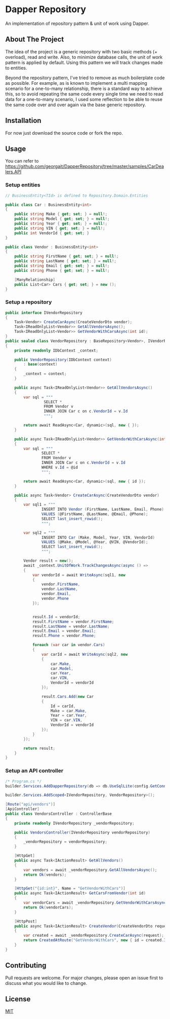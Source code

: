 # Dapper Repository

An implementation of repository pattern & unit of work using Dapper.

## About The Project

The idea of the project is a generic repository with two basic methods (+ overload), read and write. Also, to minimize database calls, the unit of work pattern is applied by default. Using this pattern we will track changes made to entities.

Beyond the repository pattern, I've tried to remove as much boilerplate code as possible. For example, as is known to implement a multi mapping scenario for a one-to-many relationship, there is a standard way to achieve this, so to avoid repeating the same code every single time we need to read data for a one-to-many scenario, I used some reflection to be able to reuse the same code over and over again via the base generic repository.

## Installation

For now just download the source code or fork the repo.

## Usage

You can refer to https://github.com/georgait/DapperRepository/tree/master/samples/CarDealers.API

### Setup entities

```C#
// BusinessEntity<TId> is defined to Repository.Domain.Entities

public class Car : BusinessEntity<int>
{
    public string Make { get; set; } = null!;
    public string Model { get; set; } = null!;
    public string Year { get; set; } = null!;
    public string VIN { get; set; } = null!;
    public int VendorId { get; set; }
}

public class Vendor : BusinessEntity<int>
{
    public string FirstName { get; set; } = null!;
    public string LastName { get; set; } = null!;
    public string Email { get; set; } = null!;
    public string Phone { get; set; } = null!;

    [ManyRelationship]
    public List<Car> Cars { get; set; } = new ();
}
```

### Setup a repository

```C#
public interface IVendorRepository
{
    Task<Vendor> CreateCarAsync(CreateVendorDto vendor);
    Task<IReadOnlyList<Vendor>> GetAllVendorsAsync();
    Task<IReadOnlyList<Vendor>> GetVendorWithCarsAsync(int id);
}
public sealed class VendorRepository : BaseRepository<Vendor>, IVendorRepository
{
    private readonly IDbContext _context;

    public VendorRepository(IDbContext context)
        : base(context)
    {
        _context = context;
    }

    public async Task<IReadOnlyList<Vendor>> GetAllVendorsAsync()
    {
        var sql = """
                 SELECT *
                 FROM Vendor v
                 INNER JOIN Car c on c.VendorId = v.Id
                 """;

        return await ReadAsync<Car, dynamic>(sql, new { });
    }

    public async Task<IReadOnlyList<Vendor>> GetVendorWithCarsAsync(int id)
    {
        var sql = """
                SELECT *
                FROM Vendor v
                INNER JOIN Car c on c.VendorId = v.Id
                WHERE v.Id = @id
                """;

        return await ReadAsync<Car, dynamic>(sql, new { id });
    }

    public async Task<Vendor> CreateCarAsync(CreateVendorDto vendor)
    {
        var sql1 = """
                INSERT INTO Vendor (FirstName, LastName, Email, Phone)
                VALUES (@FirstName, @LastName, @Email, @Phone);
                SELECT last_insert_rowid();
                """;

        var sql2 = """
                INSERT INTO Car (Make, Model, Year, VIN, VendorId)
                VALUES (@Make, @Model, @Year, @VIN, @VendorId);
                SELECT last_insert_rowid();
                """;

        Vendor result = new();
        await _context.UnitOfWork.TrackChangesAsync(async () =>
        {
            var vendorId = await WriteAsync(sql1, new
            {
                vendor.FirstName,
                vendor.LastName,
                vendor.Email,
                vendor.Phone
            });


            result.Id = vendorId;
            result.FirstName = vendor.FirstName;
            result.LastName = vendor.LastName;
            result.Email = vendor.Email;
            result.Phone = vendor.Phone;

            foreach (var car in vendor.Cars)
            {
                var carId = await WriteAsync(sql2, new
                {
                    car.Make,
                    car.Model,
                    car.Year,
                    car.VIN,
                    VendorId = vendorId
                });

                result.Cars.Add(new Car
                {
                    Id = carId,
                    Make = car.Make,
                    Year = car.Year,
                    VIN = car.VIN,
                    VendorId = vendorId
                });
            }
        });

        return result;
    }
}
```

### Setup an API controller

```C#
/* Program.cs */
builder.Services.AddDapperRepository(db => db.UseSqlLite(config.GetConnectionString("Default")!));

builder.Services.AddScoped<IVendorRepository, VendorRepository>();
```

```C#
[Route("api/vendors")]
[ApiController]
public class VendorsController : ControllerBase
{
    private readonly IVendorRepository _vendorRepository;

    public VendorsController(IVendorRepository vendorRepository)
    {
        _vendorRepository = vendorRepository;
    }

    [HttpGet]
    public async Task<IActionResult> GetAllVendors()
    {
        var vendors = await _vendorRepository.GetAllVendorsAsync();
        return Ok(vendors);
    }

    [HttpGet("{id:int}", Name = "GetVendorWithCars")]
    public async Task<IActionResult> GetCarsFromVendor(int id)
    {
        var vendorCars = await _vendorRepository.GetVendorWithCarsAsync(id);
        return Ok(vendorCars);
    }

    [HttpPost]
    public async Task<IActionResult> CreateVendor(CreateVendorDto request)
    {
        var created = await _vendorRepository.CreateCarAsync(request);
        return CreatedAtRoute("GetVendorWithCars", new { id = created.Id }, created);
    }
}
```

## Contributing

Pull requests are welcome. For major changes, please open an issue first
to discuss what you would like to change.

## License

[MIT](https://choosealicense.com/licenses/mit/)
